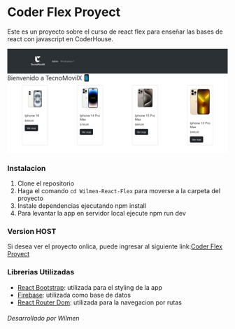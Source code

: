 # Coder Flex Proyect

Este es un proyecto sobre el curso de react flex para enseñar las bases de react con javascript en CoderHouse.

![image](/public/README1.PNG)


### Instalacion

1. Clone el repositorio
2. Haga el comando `cd Wilmen-React-Flex` para moverse a la carpeta del proyecto
3. Instale dependencias ejecutando npm install
4. Para levantar la app en servidor local ejecute npm run dev

### Version HOST

Si desea ver el proyecto onlica, puede ingresar al siguiente link:[Coder Flex Proyect](https://wilmen-react-flex.vercel.app/)

### Librerias Utilizadas 

- [React Bootstrap](https://react-bootstrap.netlify.app): utilizada para el styling de la app
- [Firebase](https://react-bootstrap.netlify.app/): utilizada como base de datos
- [React Router Dom](https://react-bootstrap.netlify.app/): utilizada para la navegacion por rutas

###### Desarrollado por Wilmen